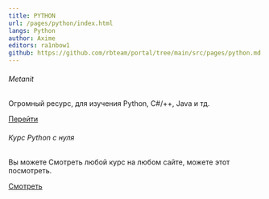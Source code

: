 ```yaml
---
title: PYTHON
url: /pages/python/index.html
langs: Python
author: Axime
editors: ra1nbow1
github: https://github.com/rbteam/portal/tree/main/src/pages/python.md
---
```


<div class="col-md-6 mb-5">
<h6>Metanit</h6>
<p class="text-muted">
Огромный ресурс, для изучения Python, C#/++, Java и тд.
</p>
<a href="https://metanit.com/python/" class="btn btn-primary">Перейти</a>
</div>

<div class="col-md-6 mb-5">
<h6>Курс Python с нуля</h6>
<p class="text-muted">
Вы можете Смотреть любой курс на любом сайте, можете этот посмотреть.
</p>
<a href="https://www.youtube.com/watch?v=LFCq-mNF96c&list=PLs2IpQwiXpT3SqbqPzLCEy1fow9G7g0oY" class="btn btn-primary">Смотреть</a>
</div>
